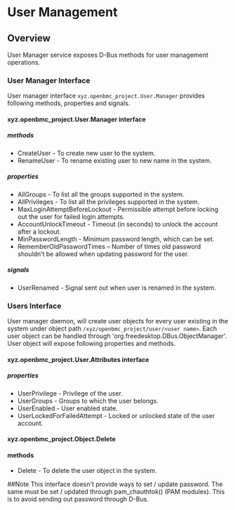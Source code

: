 # User Management

## Overview
User Manager service exposes D-Bus methods for user management operations.

### User Manager Interface
User manager interface `xyz.openbmc_project.User.Manager` provides following
methods, properties and signals.

#### xyz.openbmc_project.User.Manager interface
##### methods
* CreateUser - To create new user to the system.
* RenameUser - To rename existing user to new name in the system.

##### properties
* AllGroups - To list all the groups supported in the system.
* AllPrivileges  - To list all the privileges supported in the system.
* MaxLoginAttemptBeforeLockout - Permissible attempt before locking out the
user for failed login attempts.
* AccountUnlockTimeout - Timeout (in seconds) to unlock the account after a
lockout.
* MinPasswordLength - Minimum password length, which can be set.
* RememberOldPasswordTimes – Number of times old password shouldn’t be allowed
when updating password for the user.

##### signals
* UserRenamed - Signal sent out when user is renamed in the system.

### Users Interface
User manager daemon, will create user objects for every user existing
in the system under object path `/xyz/openbmc_project/user/<user name>`.
Each user object can be handled through 'org.freedesktop.DBus.ObjectManager'.
User object will expose following properties and methods.

#### xyz.openbmc_project.User.Attributes interface
##### properties
* UserPrivilege - Privilege of the user.
* UserGroups - Groups to which the user belongs.
* UserEnabled - User enabled state.
* UserLockedForFailedAttempt - Locked or unlocked state of the user account.

#### xyz.openbmc_project.Object.Delete
#### methods
* Delete - To delete the user object in the system.

##Note
This interface doesn't provide ways to set / update password. The same must
be set / updated through pam_chauthtok() (PAM modules). This is to avoid
sending out password through D-Bus.
